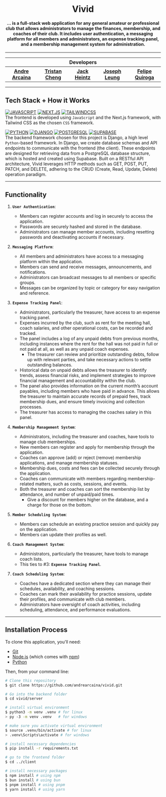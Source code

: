 <h1 align="center">
  Vivid
</h1>


<h4 align="center">... is a full-stack web application for any general amateur or professional club that allows administrators to manage the finances, membership, and coaches of their club. It includes user authentication, a messaging platform for all members and administrators, an expense tracking panel, and a membership management system for administration.</h4>

<hr>

<div align="center">
  <table align="center">
    <tr>
      <th colspan="5">Developers</th>
    </tr>
    <tr>
      <th><a href="https://github.com/andrearcaina">Andre Arcaina</a></th>
      <th><a href="https://github.com/Tristanv0">Tristan Cheng</a></th>
      <th><a href="https://github.com/heintzJ">Jack Heintz</a></th>
      <th><a href="https://github.com/josephleungg">Joseph Leung</a></th>
      <th><a href="https://github.com/feli-quiroga">Felipe Quiroga</a></th>
    </tr>
  </table>
</div>

<hr>

## Tech Stack + How it Works

[![JAVASCRIPT](https://img.shields.io/badge/javascript-101010?style=for-the-badge&logo=javascript&logoColor=ffdd54)](https://developer.mozilla.org/en-US/docs/Web/JavaScript)
[![NEXT.JS](https://img.shields.io/badge/NEXT-0769AD?style=for-the-badge&logo=next.js&logoColor=white)](https://nextjs.org/)
[![TAILWINDCSS](https://img.shields.io/badge/Tailwind_CSS-38B2AC?style=for-the-badge&logo=tailwind-css&logoColor=white)](https://tailwindcss.com/) \
The frontend is developed using `JavaScript` and the Next.js framework, with Tailwind CSS as the chosen `CSS` framework.

[![PYTHON](https://img.shields.io/badge/python-3670A0?style=for-the-badge&logo=python&logoColor=ffdd54)](https://www.python.org/)
[![DJANGO](https://img.shields.io/badge/Django-092E20?style=for-the-badge&logo=django&logoColor=white)](https://www.djangoproject.com/) 
[![POSTGRESQL](https://img.shields.io/badge/POSTGRESQL-14354C?style=for-the-badge&logo=postgresql&logoColor=white)](https://www.postgresql.org/)
[![SUPABASE](https://shields.io/badge/supabase-black?logo=supabase&style=for-the-badge)](https://supabase.com/)\
The backend framework chosen for this project is Django, a high level `Python`-based framework. In Django, we create database schemas and API endpoints to communicate with the frontend (the client).
These endpoints are designed for retrieving data from a PostgreSQL database structure, which is hosted and created using Supabase.
Built on a RESTful API architecture, Vivid leverages HTTP methods such as GET, POST, PUT, PATCH, and DELETE, adhering to the CRUD (Create, Read, Update, Delete) operation paradigm.

<hr>

## Functionality
1. **`User Authentication`**:
   - Members can register accounts and log in securely to access the application.
   - Passwords are securely hashed and stored in the database.
   - Administrators can manage member accounts, including resetting passwords and deactivating accounts if necessary.

2. **`Messaging Platform`**:
   - All members and administrators have access to a messaging platform within the application.
   - Members can send and receive messages, announcements, and notifications.
   - Administrators can broadcast messages to all members or specific groups.
   - Messages can be organized by topic or category for easy navigation and reference.

3. **`Expense Tracking Panel`**:
   - Administrators, particularly the treasurer, have access to an expense tracking panel.
   - Expenses incurred by the club, such as rent for the meeting hall, coach salaries, and other operational costs, can be recorded and tracked.
   - The panel includes a log of any unpaid debts from previous months, including instances where the rent for the hall was not paid in full or not paid at all, as well as any unpaid coach expenses.
     - The treasurer can review and prioritize outstanding debts, follow up with relevant parties, and take necessary actions to settle outstanding balances.
   - Historical data on unpaid debts allows the treasurer to identify trends, assess financial risks, and implement strategies to improve financial management and accountability within the club.
   - The panel also provides information on the current month’s account payables, including members who have paid in advance. This allows the treasurer to maintain accurate records of prepaid fees, track membership dues, and ensure timely invoicing and collection processes.
   - The treasurer has access to managing the coaches salary in this panel.

4. **`Membership Management System`**:
   - Administrators, including the treasurer and coaches, have tools to manage club memberships.
   - New members can register and apply for membership through the application.
   - Coaches can approve (add) or reject (remove) membership applications, and manage membership statuses.
   - Membership dues, costs and fees can be collected securely through the application. 
   - Coaches can communicate with members regarding membership-related matters, such as costs, sessions, and events.
   - Both the treasurer and coaches can sort the membership list by attendance, and number of unpaid/paid times.
     - Give a discount for members higher on the database, and a charge for those on the bottom.

5. **`Member Scheduling System`**:
   - Members can schedule an existing practice session and quickly pay on the application.
   - Members can update their profiles as well.

6. **`Coach Management System`**:
   - Administrators, particularly the treasurer, have tools to manage coach lists.
   - This ties to #3: **`Expense Tracking Panel`**.

7. **`Coach Scheduling System`**:
   - Coaches have a dedicated section where they can manage their schedules, availability, and coaching sessions.
   - Coaches can mark their availability for practice sessions, update their profiles, and communicate with club members.
   - Administrators have oversight of coach activities, including scheduling, attendance, and performance evaluations.

<hr>

## Installation Process

To clone this application, you'll need: 
* [Git](https://git-scm.com)
* [Node.js](https://nodejs.org/en/download/) (which comes with [npm](http://npmjs.com))
* [Python](https://www.python.org/downloads/)

Then, from your command line:

```bash
# Clone this repository
$ git clone https://github.com/andrearcaina/vivid.git

# Go into the backend folder
$ cd vivid/server

# install virtual environment
$ python3 -m venv .venv # for linux
> py -3 -m venv .venv   # for windows

# make sure you activate virtual environment
$ source .venv/bin/activate # for linux
> .venv\Scripts\activate # for windows

# install necessary dependencies 
$ pip install -r requirements.txt

# go to the frontend folder
$ cd ../client

# install necessary packages
$ npm install # using npm
$ bun install # using bun
$ pnpm install # using pnpm
$ yarn install # using yarn
```
